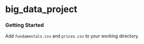 # big_data_project

### Getting Started

Add `fundamentals.csv` and `prices.csv` to your working directory.
